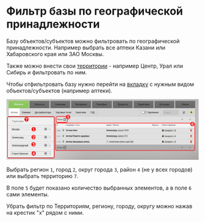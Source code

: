 # Фильтр базы по географической принадлежности

Базу объектов/субъектов можно фильтровать по географической принадлежности.
Например выбрать все аптеки Казани или Хабаровского края или ЗАО Москвы.

Также можно внести свои [территории](database-territory.html) - например Центр, Урал или Сибирь и фильтровать по ним.

Чтобы отфильтровать базу нужно перейти на [вкладку](database.html) с нужным видом объектов/субъектов (например аптеки).

![](../images/database-geo.png)

Выбрать регион `1`, город `2`, округ города `3`, район `4` (не у всех городов) или выбрать территорию `7`.

В поле `5` будет показано количество выбранных элементов, а в поле `6` сами элементы.

Убрать фильтр по Территориям, региону, городу, округу можно нажав на крестик "x" рядом с ними.
